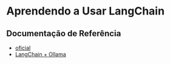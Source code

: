 # Aprendendo a Usar LangChain

## Documentação de Referência

- [oficial](https://python.langchain.com/docs/introduction/)
- [LangChain + Ollama](https://python.langchain.com/docs/integrations/llms/ollama/)
